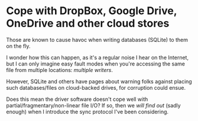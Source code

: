 # Cope with DropBox, Google Drive, OneDrive and other cloud stores

Those are known to cause havoc when writing databases (SQLite) to them on the fly.

I wonder how this can happen, as it's a regular noise I hear on the Internet, but I can only imagine easy fault modes when you're accessing the same file from multiple locations: *multiple writers*.

However, SQLite and others have pages about warning folks against placing such databases/files on cloud-backed drives, for corruption could ensue.

Does this mean the driver software doesn't cope well with partial/fragmentary/non-linear file I/O? If so, then we *will find out* (sadly enough) when I introduce the sync protocol I've been considering.
